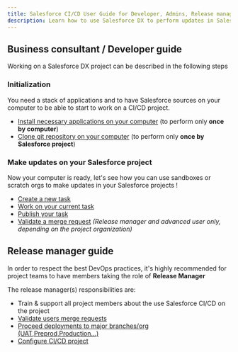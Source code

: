 ```yaml
---
title: Salesforce CI/CD User Guide for Developer, Admins, Release managers
description: Learn how to use Salesforce DX to perform updates in Salesforce (developer, business consultant or release management)
---
```

<!-- markdownlint-disable MD013 -->

## Business consultant / Developer guide

Working on a Salesforce DX project can be described in the following steps

### Initialization

You need a stack of applications and to have Salesforce sources on your computer to be able to start to work on a CI/CD project.

- [Install necessary applications on your computer](salesforce-ci-cd-use-install.md) (to perform only **once by computer**)
- [Clone git repository on your computer](salesforce-ci-cd-clone-repository.md) (to perform only **once by Salesforce project**)

### Make updates on your Salesforce project

Now your computer is ready, let's see how you can use sandboxes or scratch orgs to make updates in your Salesforce projects !

- [Create a new task](salesforce-ci-cd-create-new-task.md)
- [Work on your current task](salesforce-ci-cd-work-on-task.md)
- [Publish your task](salesforce-ci-cd-publish-task.md)
- [Validate a merge request](salesforce-ci-cd-validate-merge-request.md) _(Release manager and advanced user only, depending on the project organization)_

## Release manager guide

In order to respect the best DevOps practices, it's highly recommended for project teams to have members taking the role of **Release Manager**

The release manager(s) responsibilities are:

- Train & support all project members about the use Salesforce CI/CD on the project
- [Validate users merge requests](salesforce-ci-cd-validate-merge-request.md)
- [Proceed deployments to major branches/org (UAT,Preprod,Production...)](salesforce-ci-cd-deploy-major-branches.md)
- [Configure CI/CD project](salesforce-ci-cd-config-home.md)
